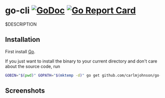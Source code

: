 # go-cli [![GoDoc](https://godoc.org/github.com/carlmjohnson/go-cli?status.svg)](https://godoc.org/github.com/carlmjohnson/go-cli) [![Go Report Card](https://goreportcard.com/badge/github.com/carlmjohnson/go-cli)](https://goreportcard.com/report/github.com/carlmjohnson/go-cli)

$DESCRIPTION

## Installation

First install [Go](http://golang.org).

If you just want to install the binary to your current directory and don't care about the source code, run

```bash
GOBIN="$(pwd)" GOPATH="$(mktemp -d)" go get github.com/carlmjohnson/go-cli
```

## Screenshots

```bash
```
